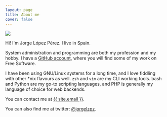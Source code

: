 ```yaml
---
layout: page
title: About me
cover: false
---
```


<img src="{{ site.baseurl }}assets/images/photo.jpg">

Hi! I'm Jorge López Pérez. I live in Spain.

System administration and programming are both my profession and my hobby. I have a <a
href="{{ site.github }}">GitHub account</a>, where you will find some of my work on Free Software.

I have been using GNU/Linux systems for a long time, and I love fiddling with other *nix flavours as well. `zsh` and `vim`
are my CLI working tools. bash and Python are my go-to scripting languages, and PHP is generally my language of choice for web backends.

<a name="contact"></a>
You can contact me at <a href="mailto:{{ site.email }}">{{ site.email }}</a>.

You can also find me at twitter: <a href="https://twitter.com/jorgelzpz/">@jorgelzpz</a>.
